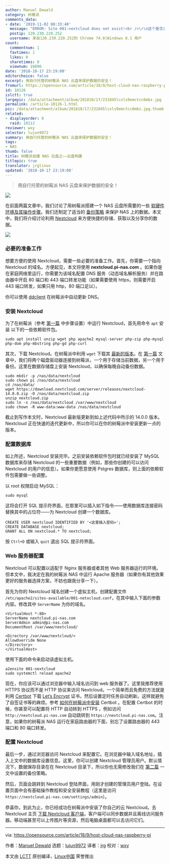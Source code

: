 ```yaml
---
author: Manuel Dewald
category: 树莓派
comments_data:
- date: '2019-11-02 08:33:40'
  message: "ERROR: Site 001-nextcloud does not exist!<br />\r\n这个是怎么回事"
  postip: 120.230.220.252
  username: 来自120.230.220.252的 Chrome 74.0|Windows 8.1 用户
count:
  commentnum: 1
  favtimes: 1
  likes: 0
  sharetimes: 0
  viewnum: 16896
date: '2018-10-17 23:19:00'
editorchoice: false
excerpt: 用自行托管的树莓派 NAS 云盘来保护数据的安全！
fromurl: https://opensource.com/article/18/9/host-cloud-nas-raspberry-pi
id: 10126
islctt: true
largepic: /data/attachment/album/201810/17/231845lcxls9emctcc6mbz.jpg
permalink: /article-10126-1.html
pic: /data/attachment/album/201810/17/231845lcxls9emctcc6mbz.jpg.thumb.jpg
related:
- displayorder: 0
  raid: 10112
reviewer: wxy
selector: lujun9972
summary: 用自行托管的树莓派 NAS 云盘来保护数据的安全！
tags:
- NAS
thumb: false
title: 树莓派自建 NAS 云盘之——云盘构建
titlepic: true
translator: jrglinux
updated: '2018-10-17 23:19:00'
---
```



> 
> 用自行托管的树莓派 NAS 云盘来保护数据的安全！
> 
> 
> 


![](/data/attachment/album/201810/17/231845lcxls9emctcc6mbz.jpg)


在前面两篇文章中，我们讨论了用树莓派搭建一个 NAS 云盘所需要的一些 [软硬件环境及其操作步骤](/article-10104-1.html?utm_source=index&utm_medium=more)。我们还制定了适当的 [备份策略](/article-10112-1.html) 来保护 NAS 上的数据。本文中，我们将介绍讨论利用 [Nestcloud](https://nextcloud.com/) 来方便快捷的存储、获取以及分享你的数据。


![](/data/attachment/album/201810/17/231935uowcp6sfh2jezhpz.png)


### 必要的准备工作


想要方便的使用 Nextcloud，需要一些必要的准备工作。首先，你需要一个指向 Nextcloud 的域名。方便起见，本文将使用 **nextcloud.pi-nas.com** 。如果你是在家庭网络里运行，你需要为该域名配置 DNS 服务（动态域名解析服务）并在路由器中开启 80 端口和 443 端口转发功能（如果需要使用 https，则需要开启 443 端口转发，如果只用 http，80 端口足以）。


你可以使用 [ddclient](https://sourceforge.net/p/ddclient/wiki/Home/) 在树莓派中自动更新 DNS。


### 安装 Nextcloud


为了在树莓派（参考 [第一篇](/article-10104-1.html?utm_source=index&utm_medium=more) 中步骤设置）中运行 Nextcloud，首先用命令 `apt` 安装 以下的一些依赖软件包。



```
sudo apt install unzip wget php apache2 mysql-server php-zip php-mysql php-dom php-mbstring php-gd php-curl
```

其次，下载 Nextcloud。在树莓派中利用 `wget` 下载其 [最新的版本](https://nextcloud.com/install/#instructions-server)。在 [第一篇](/article-10104-1.html?utm_source=index&utm_medium=more) 文章中，我们将两个磁盘驱动器连接到树莓派，一个用于存储当前数据，另一个用于备份。这里在数据存储盘上安装 Nextcloud，以确保每晚自动备份数据。



```
sudo mkdir -p /nas/data/nextcloud
sudo chown pi /nas/data/nextcloud
cd /nas/data/
wget https://download.nextcloud.com/server/releases/nextcloud-14.0.0.zip -O /nas/data/nextcloud.zip
unzip nextcloud.zip
sudo ln -s /nas/data/nextcloud /var/www/nextcloud
sudo chown -R www-data:www-data /nas/data/nextcloud
```

截止到写作本文时，Nextcloud 最新版更新到如上述代码中所示的 14.0.0 版本。Nextcloud 正在快速的迭代更新中，所以你可以在你的树莓派中安装更新一点的版本。


### 配置数据库


如上所述，Nextcloud 安装完毕。之前安装依赖软件包时就已经安装了 MySQL 数据库来存储 Nextcloud 的一些重要数据（例如，那些你创建的可以访问 Nextcloud 的用户的信息）。如果你更愿意使用 Pstgres 数据库，则上面的依赖软件包需要做一些调整。


以 root 权限启动 MySQL：



```
sudo mysql
```

这将会打开 SQL 提示符界面，在那里可以插入如下指令——使用数据库连接密码替换其中的占位符——为 Nextcloud 创建一个数据库。



```
CREATE USER nextcloud IDENTIFIED BY '<这里插入密码>';
CREATE DATABASE nextcloud;
GRANT ALL ON nextcloud.* TO nextcloud;
```

按 `Ctrl+D` 或输入 `quit` 退出 SQL 提示符界面。


### Web 服务器配置


Nextcloud 可以配置以适配于 Nginx 服务器或者其他 Web 服务器运行的环境。但本文中，我决定在我的树莓派 NAS 中运行 Apache 服务器（如果你有其他效果更好的服务器选择方案，不妨也跟我分享一下）。


首先为你的 Nextcloud 域名创建一个虚拟主机，创建配置文件 `/etc/apache2/sites-available/001-netxcloud.conf`，在其中输入下面的参数内容。修改其中 `ServerName` 为你的域名。



```
<VirtualHost *:80>
ServerName nextcloud.pi-nas.com
ServerAdmin admin@pi-nas.com
DocumentRoot /var/www/nextcloud/

<Directory /var/www/nextcloud/>
AllowOverride None
</Directory>
</VirtualHost>
```

使用下面的命令来启动该虚拟主机。



```
a2ensite 001-nextcloud
sudo systemctl reload apache2
```

现在，你应该可以通过浏览器中输入域名访问到 web 服务器了。这里我推荐使用 HTTPS 协议而不是 HTTP 协议来访问 Nextcloud。一个简单而且免费的方法就是利用 [Certbot](https://certbot.eff.org/) 下载 [Let’s Encrypt](https://letsencrypt.org/) 证书，然后设置定时任务自动刷新。这样就避免了自签证书等的麻烦。参考 [如何在树莓派中安装](https://certbot.eff.org/lets-encrypt/debianother-apache) Certbot 。在配置 Certbot 的时候，你甚至可以配置将 HTTP 自动转到 HTTPS ，例如访问 `http://nextcloud.pi-nas.com` 自动跳转到 `https://nextcloud.pi-nas.com`。注意，如果你的树莓派 NAS 运行在家庭路由器的下面，别忘了设置路由器的 443 端口和 80 端口转发。


### 配置 Nextcloud


最后一步，通过浏览器访问 Nextcloud 来配置它。在浏览器中输入域名地址，插入上文中的数据库设置信息。这里，你可以创建 Nextcloud 管理员用户。默认情况下，数据保存目录在在 Nextcloud 目录下，所以你也无需修改我们在 [第二篇](/article-10112-1.html) 一文中设置的备份策略。


然后，页面会跳转到 Nextcloud 登陆界面，用刚才创建的管理员用户登陆。在设置页面中会有基础操作教程和安全安装教程（这里是访问 `https://nextcloud.pi-nas.com/settings/admin`）。


恭喜你，到此为止，你已经成功在树莓派中安装了你自己的云 Nextcloud。去 Nextcloud 主页 [下载 Nextcloud 客户端](https://nextcloud.com/install/#install-clients)，客户端可以同步数据并且离线访问服务器。移动端甚至可以上传图片等资源，然后电脑桌面都可以去访问它们。




---


via: <https://opensource.com/article/18/9/host-cloud-nas-raspberry-pi>


作者：[Manuel Dewald](https://opensource.com/users/ntlx) 选题：[lujun9972](https://github.com/lujun9972) 译者：[jrg](https://github.com/jrglinux) 校对：[wxy](https://github.com/wxy)


本文由 [LCTT](https://github.com/LCTT/TranslateProject) 原创编译，[Linux中国](https://linux.cn/) 荣誉推出